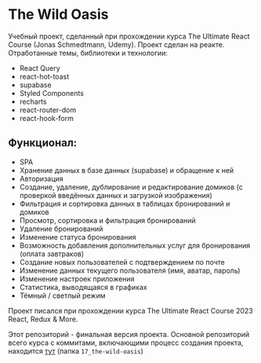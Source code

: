 # The Wild Oasis
Учебный проект, сделанный при прохождении курса The Ultimate React Course (Jonas Schmedtmann, Udemy).
Проект сделан на реакте. Отработанные темы, библиотеки и технологии:
- React Query
- react-hot-toast
- supabase
- Styled Components
- recharts
- react-router-dom
- react-hook-form

## Функционал:
- SPA
- Хранение данных в базе данных (supabase) и обращение к ней
- Авторизация
- Создание, удаление, дублирование и редактирование домиков (с проверкой введённых данных и загрузкой изображения)
- Фильтрация и сортировка данных в таблицах бронирований и домиков
- Просмотр, сортировка и фильтрация бронирований
- Удаление бронирований
- Изменение статуса бронирования
- Возможность добавления дополнительных услуг для бронирования (оплата завтраков)
- Создание новых пользователей с подтверждением по почте
- Изменение данных текущего пользователя (имя, аватар, пароль)
- Изменение настроек приложения
- Статистика, выводящаяся в графиках
- Тёмный / светлый режим


Проект писался при прохождении курса The Ultimate React Course 2023 React, Redux & More.

Этот репозиторий - финальная версия проекта. Основной репозиторий всего курса с коммитами, включающими процесс создания проекта, находится [тут](https://github.com/CreepyTeabag/The-Ultimate-React-Course-2023) (папка ``17_the-wild-oasis``)
